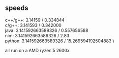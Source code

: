 ## speeds
c++/g++:    3.14159             / 0.334844 \
c/g++:      3.141593            / 0.342000 \
java:       3.141592663589326   / 0.557656588 \
nim:        3.141592663589326   / 2.83 \
python:     3.141592663589326   / 15.269594192504883 \

all run on a AMD ryzen 5 2600x.
